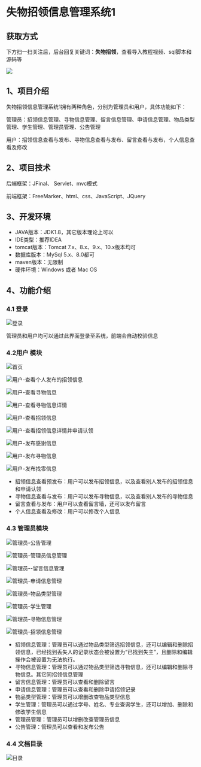 # 失物招领信息管理系统1

## 获取方式

下方扫一扫关注后，后台回复关键词：**失物招领**，查看导入教程视频、sql脚本和源码等

 ![](https://www.codeshop.fun/Typora-Images/202205281253739.png)

## 1、项目介绍

失物招领信息管理系统1拥有两种角色，分别为管理员和用户，具体功能如下：

管理员：招领信息管理、寻物信息管理、留言信息管理、申请信息管理、物品类型管理、学生管理、管理员管理、公告管理

用户：招领信息查看与发布、寻物信息查看与发布、留言查看与发布，个人信息查看及修改


## 2、项目技术

后端框架：JFinal、 Servlet、mvc模式

前端框架：FreeMarker、html、css、JavaScript、JQuery

## 3、开发环境

- JAVA版本：JDK1.8，其它版本理论上可以
- IDE类型：推荐IDEA
- tomcat版本：Tomcat 7.x、8.x、9.x、10.x版本均可
- 数据库版本：MySql 5.x、8.0都可
- maven版本：无限制
- 硬件环境：Windows 或者 Mac OS


## 4、功能介绍

### 4.1 登录

![登录](https://www.codeshop.fun/Typora-Images/202205202032770.jpg)

管理员和用户均可以通过此界面登录至系统，前端会自动校验信息

### 4.2用户 模块

![首页](https://www.codeshop.fun/Typora-Images/202205202033437.jpg)

![用户-查看个人发布的招领信息](https://www.codeshop.fun/Typora-Images/%E7%94%A8%E6%88%B7-%E6%9F%A5%E7%9C%8B%E4%B8%AA%E4%BA%BA%E5%8F%91%E5%B8%83%E7%9A%84%E6%8B%9B%E9%A2%86%E4%BF%A1%E6%81%AF.jpg)

![用户-查看寻物信息](https://www.codeshop.fun/Typora-Images/%E7%94%A8%E6%88%B7-%E6%9F%A5%E7%9C%8B%E5%AF%BB%E7%89%A9%E4%BF%A1%E6%81%AF.jpg)

![用户-查看寻物信息详情](https://www.codeshop.fun/Typora-Images/%E7%94%A8%E6%88%B7-%E6%9F%A5%E7%9C%8B%E5%AF%BB%E7%89%A9%E4%BF%A1%E6%81%AF%E8%AF%A6%E6%83%85.jpg)

![用户-查看招领信息](https://www.codeshop.fun/Typora-Images/%E7%94%A8%E6%88%B7-%E6%9F%A5%E7%9C%8B%E6%8B%9B%E9%A2%86%E4%BF%A1%E6%81%AF.jpg)

![用户-查看招领信息详情并申请认领](https://www.codeshop.fun/Typora-Images/%E7%94%A8%E6%88%B7-%E6%9F%A5%E7%9C%8B%E6%8B%9B%E9%A2%86%E4%BF%A1%E6%81%AF%E8%AF%A6%E6%83%85%E5%B9%B6%E7%94%B3%E8%AF%B7%E8%AE%A4%E9%A2%86.jpg)

![用户-发布感谢信息](https://www.codeshop.fun/Typora-Images/%E7%94%A8%E6%88%B7-%E5%8F%91%E5%B8%83%E6%84%9F%E8%B0%A2%E4%BF%A1%E6%81%AF.jpg)

![用户-发布寻物信息](https://www.codeshop.fun/Typora-Images/%E7%94%A8%E6%88%B7-%E5%8F%91%E5%B8%83%E5%AF%BB%E7%89%A9%E4%BF%A1%E6%81%AF.jpg)

![用户-发布找零信息](https://www.codeshop.fun/Typora-Images/%E7%94%A8%E6%88%B7-%E5%8F%91%E5%B8%83%E6%89%BE%E9%9B%B6%E4%BF%A1%E6%81%AF.jpg)

- 招领信息查看预发布：用户可以发布招领信息，以及查看别人发布的招领信息和申请认领
- 寻物信息查看与发布：用户可以发布寻物信息，以及查看别人发布的寻物信息
- 留言查看与发布：用户可以查看留言墙，还可以发布留言
- 个人信息查看及修改：用户可以修改个人信息

### 4.3 管理员模块

![管理员-公告管理](https://www.codeshop.fun/Typora-Images/%E7%AE%A1%E7%90%86%E5%91%98-%E5%85%AC%E5%91%8A%E7%AE%A1%E7%90%86.jpg)

![管理员-管理员信息管理](https://www.codeshop.fun/Typora-Images/%E7%AE%A1%E7%90%86%E5%91%98-%E7%AE%A1%E7%90%86%E5%91%98%E4%BF%A1%E6%81%AF%E7%AE%A1%E7%90%86.jpg)

![管理员--留言信息管理](https://www.codeshop.fun/Typora-Images/%E7%AE%A1%E7%90%86%E5%91%98--%E7%95%99%E8%A8%80%E4%BF%A1%E6%81%AF%E7%AE%A1%E7%90%86.jpg)

![管理员-申请信息管理](https://www.codeshop.fun/Typora-Images/%E7%AE%A1%E7%90%86%E5%91%98-%E7%94%B3%E8%AF%B7%E4%BF%A1%E6%81%AF%E7%AE%A1%E7%90%86.jpg)

![管理员-物品类型管理](https://www.codeshop.fun/Typora-Images/%E7%AE%A1%E7%90%86%E5%91%98-%E7%89%A9%E5%93%81%E7%B1%BB%E5%9E%8B%E7%AE%A1%E7%90%86.jpg)

![管理员-学生管理](https://www.codeshop.fun/Typora-Images/%E7%AE%A1%E7%90%86%E5%91%98-%E5%AD%A6%E7%94%9F%E7%AE%A1%E7%90%86.jpg)

![管理员-寻物信息管理](https://www.codeshop.fun/Typora-Images/%E7%AE%A1%E7%90%86%E5%91%98-%E5%AF%BB%E7%89%A9%E4%BF%A1%E6%81%AF%E7%AE%A1%E7%90%86.jpg)

![管理员-招领信息管理](https://www.codeshop.fun/Typora-Images/%E7%AE%A1%E7%90%86%E5%91%98-%E6%8B%9B%E9%A2%86%E4%BF%A1%E6%81%AF%E7%AE%A1%E7%90%86.jpg)

- 招领信息管理：管理员可以通过物品类型筛选招领信息，还可以编辑和删除招领信息，已经找到丢失人的记录状态会被设置为“已找到失主”，且删除和编辑操作会被设置为无法执行。
- 寻物信息管理：管理员可以通过物品类型筛选寻物信息，还可以编辑和删除寻物信息。其它同招领信息管理
- 留言信息管理：管理员可以查看和删除留言
- 申请信息管理：管理员可以查看和删除申请招领记录
- 物品类型管理：管理员可以增删改查物品类型信息
- 学生管理：管理员可以通过学号、姓名、专业查询学生，还可以增加、删除和修改学生信息
- 管理员管理：管理员可以增删改查管理员信息
- 公告管理：管理员可以查看和发布公告

### 4.4 文档目录

![目录](https://www.codeshop.fun/Typora-Images/202210022059085.jpg)

